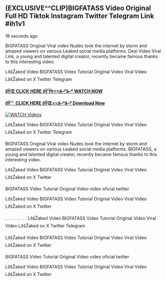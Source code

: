 ## (EXCLUSIVE^^CLIP)BIGFATASS Video Original Full HD Tiktok Instagram Twitter Telegram Link #ih1v1

18 seconds ago

BIGFATASS Original Viral video Nudes took the internet by storm and amazed viewers on various Leaked social media platforms. Desi Video Viral Link, a young and talented digital creator, recently became famous thanks to this interesting video.

LðšŽaked Video BIGFATASS Video Tutorial Original Video Viral Video LðšŽaked on X Twitter Telegram

**[ðŸŒ CLICK HERE ðŸŸ¢==â–ºâ–º WATCH NOW](https://clips-mediaa.blogspot.com/2025/02/video-viral-download.html)**

**[ðŸ”´ CLICK HERE ðŸŒ==â–ºâ–º Download Now](https://clips-mediaa.blogspot.com/2025/02/video-viral-download.html)**

[![WATCH Videos](https://i.imgur.com/dJHk4Zq.gif)](https://clips-mediaa.blogspot.com/2025/02/video-viral-download.html)

LðšŽaked Video BIGFATASS Video Tutorial Original Video Viral Video LðšŽaked on X Twitter Telegram

BIGFATASS Original Viral video Nudes took the internet by storm and amazed viewers on various Leaked social media platforms. BIGFATASS, a young and talented digital creator, recently became famous thanks to this interesting video.

LðšŽaked Video BIGFATASS Video Tutorial Original Video Viral Video LðšŽaked on X Twitter

BIGFATASS Video Tutorial Original Video video oficial twitter

LðšŽaked Video BIGFATASS Video Tutorial Original Video Viral Video LðšŽaked on X Twitter

. . . . . . . . . LðšŽaked Video BIGFATASS Video Tutorial Original Video Viral Video LðšŽaked on X Twitter Telegram

LðšŽaked Video BIGFATASS Video Tutorial Original Video Viral Video LðšŽaked on X Twitter

BIGFATASS Video Tutorial Original Video video oficial twitter

LðšŽaked Video BIGFATASS Video Tutorial Original Video Viral Video LðšŽaked on X Twitter.